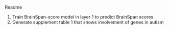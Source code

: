 Readme

1. Train BrainSpan-score model in layer 1 to predict BrainSpan scores
2. Generate supplement table 1 that shows involvement of genes in autism
